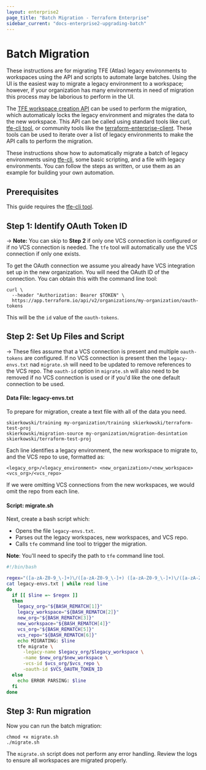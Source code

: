 ```yaml
---
layout: enterprise2
page_title: "Batch Migration - Terraform Enterprise"
sidebar_current: "docs-enterprise2-upgrading-batch"
---
```


# Batch Migration

These instructions are for migrating TFE (Atlas) legacy environments to
workspaces using the API and scripts to automate large batches. Using the UI is
the easiest way to migrate a legacy environment to a workspace; however, if your
organization has many environments in need of migration this process may be
laborious to perform in the UI.

The [TFE workspace creation API](/docs/enterprise/api/workspaces.html)
can be used to perform the migration, which automaticaly locks the legacy
environment and migrates the data to the new workspace. This API can be called
using standard tools like curl, [tfe-cli tool](https://github.com/hashicorp/tfe-cli),
or community tools like the [terraform-enterprise-client](https://github.com/skierkowski/terraform-enterprise-client).
These tools can be used to iterate over a list of legacy environments to make
the API calls to perform the migration.

These instructions show how to automatically migrate a batch of legacy
environments using [tfe-cli](https://github.com/hashicorp/tfe-cli), some basic
scripting, and a file with legacy environments. You can follow the steps as
written, or use them as an example for building your own automation.


## Prerequisites

This guide requires the [tfe-cli tool](https://github.com/hashicorp/tfe-cli).

## Step 1: Identify OAuth Token ID

-> **Note:** You can skip to **Step 2** if only one VCS connection is configured or if no
VCS connection is needed. The `tfe` tool will automatically use the VCS
connection if only one exists.

To get the OAuth connection we assume you already have VCS integration set up in the new
organization. You will need the OAuth ID of the connection. You can obtain this
with the command line tool:

```shell
curl \
  --header "Authorization: Bearer $TOKEN" \
  https://app.terraform.io/api/v2/organizations/my-organization/oauth-tokens
```

This will be the `id` value of the `oauth-tokens`.

## Step 2: Set Up Files and Script

-> These files assume that a VCS connection is present and multiple
`oauth-tokens` are configured. If no VCS connection is present then the
`legacy-envs.txt` nad `migrate.sh` will need to be updated to remove references
to the VCS repo. The `oauth-id` option in `migrate.sh` will also need to be
removed if no VCS connection is used or if you'd like the one default connection
to be used.

#### Data File: legacy-envs.txt

To prepare for migration, create a text file with all of the data you need.

```
skierkowski/training my-organization/training skierkowski/terraform-test-proj
skierkowski/migration-source my-organization/migration-desintation skierkowski/terraform-test-proj
```

Each line identifies a legacy environment, the new workspace to migrate to, and
the VCS repo to use, formatted as:

```
<legacy_org>/<legacy_environment> <new_organization>/<new_workspace> <vcs_org>/<vcs_repo>
```

If we were omitting VCS connections from the new workspaces, we would omit the
repo from each line.

#### Script: migrate.sh

Next, create a bash script which:

- Opens the file `legacy-envs.txt`.
- Parses out the legacy workspaces, new workspaces, and VCS repo.
- Calls `tfe` command line tool to trigger the migration.

**Note**: You'll need to specify the path to `tfe` command line tool.

```bash
#!/bin/bash

regex="([a-zA-Z0-9_\-]+)\/([a-zA-Z0-9_\-]+) ([a-zA-Z0-9_\-]+)\/([a-zA-Z0-9_\-]+) ([a-zA-Z0-9_\-]+)\/([a-zA-Z0-9_\-]+)"
cat legacy-envs.txt | while read line
do
  if [[ $line =~ $regex ]]
  then
    legacy_org="${BASH_REMATCH[1]}"
    legacy_workspace="${BASH_REMATCH[2]}"
    new_org="${BASH_REMATCH[3]}"
    new_workspace="${BASH_REMATCH[4]}"
    vcs_org="${BASH_REMATCH[5]}"
    vcs_repo="${BASH_REMATCH[6]}"
    echo MIGRATING: $line
    tfe migrate \
      -legacy-name $legacy_org/$legacy_workspace \
      -name $new_org/$new_workspace \
      -vcs-id $vcs_org/$vcs_repo \
      -oauth-id $VCS_OAUTH_TOKEN_ID
  else
    echo ERROR PARSING: $line
  fi
done
```

## Step 3: Run migration

Now you can run the batch migration:

```shell
chmod +x migrate.sh
./migrate.sh
```

The `migrate.sh` script does not perform any error handling. Review the logs
to ensure all workspaces are migrated properly.
